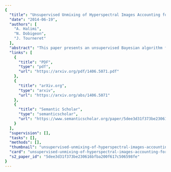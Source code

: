 ```yaml
---
{
  "title": "Unsupervised Unmixing of Hyperspectral Images Accounting for Endmember Variability",
  "date": "2014-06-19",
  "authors": [
    "A. Halimi",
    "N. Dobigeon",
    "J. Tourneret"
  ],
  "abstract": "This paper presents an unsupervised Bayesian algorithm for hyperspectral image unmixing, accounting for endmember variability. The pixels are modeled by a linear combination of endmembers weighted by their corresponding abundances. However, the endmembers are assumed random to consider their variability in the image. An additive noise is also considered in the proposed model, generalizing the normal compositional model. The proposed algorithm exploits the whole image to benefit from both spectral and spatial information. It estimates both the mean and the covariance matrix of each endmember in the image. This allows the behavior of each material to be analyzed and its variability to be quantified in the scene. A spatial segmentation is also obtained based on the estimated abundances. In order to estimate the parameters associated with the proposed Bayesian model, we propose to use a Hamiltonian Monte Carlo algorithm. The performance of the resulting unmixing strategy is evaluated through simulations conducted on both synthetic and real data.",
  "links": [
    {
      "title": "PDF",
      "type": "pdf",
      "url": "https://arxiv.org/pdf/1406.5071.pdf"
    },
    {
      "title": "arXiv.org",
      "type": "arxiv",
      "url": "https://arxiv.org/abs/1406.5071"
    },
    {
      "title": "Semantic Scholar",
      "type": "semanticscholar",
      "url": "https://www.semanticscholar.org/paper/5dee3d31f373be230616bfba200f617c506598fe"
    }
  ],
  "supervision": [],
  "tasks": [],
  "methods": [],
  "thumbnail": "unsupervised-unmixing-of-hyperspectral-images-accounting-for-endmember-variability-thumb.jpg",
  "card": "unsupervised-unmixing-of-hyperspectral-images-accounting-for-endmember-variability-card.jpg",
  "s2_paper_id": "5dee3d31f373be230616bfba200f617c506598fe"
}
---
```


